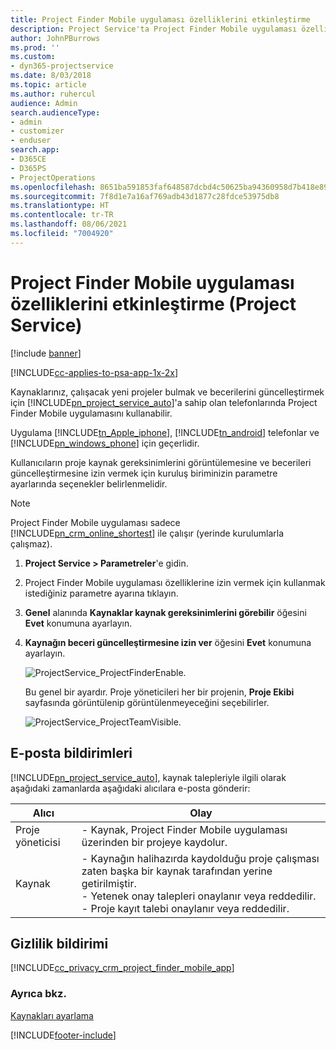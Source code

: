 ```yaml
---
title: Project Finder Mobile uygulaması özelliklerini etkinleştirme
description: Project Service'ta Project Finder Mobile uygulaması özelliklerini etkinleştirme
author: JohnPBurrows
ms.prod: ''
ms.custom:
- dyn365-projectservice
ms.date: 8/03/2018
ms.topic: article
ms.author: ruhercul
audience: Admin
search.audienceType:
- admin
- customizer
- enduser
search.app:
- D365CE
- D365PS
- ProjectOperations
ms.openlocfilehash: 8651ba591853faf648587dcbd4c50625ba94360958d7b418e89aa0bf09464a89
ms.sourcegitcommit: 7f8d1e7a16af769adb43d1877c28fdce53975db8
ms.translationtype: HT
ms.contentlocale: tr-TR
ms.lasthandoff: 08/06/2021
ms.locfileid: "7004920"
---
```

# <a name="enable-project-finder-mobile-app-features-project-service"></a>Project Finder Mobile uygulaması özelliklerini etkinleştirme (Project Service)

[!include [banner](../includes/psa-now-project-operations.md)]

[!INCLUDE[cc-applies-to-psa-app-1x-2x](../includes/cc-applies-to-psa-app-1x-2x.md)]

Kaynaklarınız, çalışacak yeni projeler bulmak ve becerilerini güncelleştirmek için [!INCLUDE[pn_project_service_auto](../includes/pn-project-service-auto.md)]'a sahip olan telefonlarında Project Finder Mobile uygulamasını kullanabilir.  
  
 Uygulama [!INCLUDE[tn_Apple_iphone](../includes/tn-apple-iphone.md)], [!INCLUDE[tn_android](../includes/tn-android.md)] telefonlar ve [!INCLUDE[pn_windows_phone](../includes/pn-windows-phone.md)] için geçerlidir.  
    
 Kullanıcıların proje kaynak gereksinimlerini görüntülemesine ve becerileri güncelleştirmesine izin vermek için kuruluş biriminizin parametre ayarlarında seçenekler belirlenmelidir.
  
> [!NOTE]
>  Project Finder Mobile uygulaması sadece [!INCLUDE[pn_crm_online_shortest](../includes/pn-crm-online-shortest.md)] ile çalışır (yerinde kurulumlarla çalışmaz).  
  
1. **Project Service > Parametreler**'e gidin.  
  
2. Project Finder Mobile uygulaması özelliklerine izin vermek için kullanmak istediğiniz parametre ayarına tıklayın.  
  
3. **Genel** alanında **Kaynaklar kaynak gereksinimlerini görebilir** öğesini **Evet** konumuna ayarlayın.  
  
4. **Kaynağın beceri güncelleştirmesine izin ver** öğesini **Evet** konumuna ayarlayın.  
  
   ![ProjectService_ProjectFinderEnable.](../psa/media/project-service-project-finder-enable.png "ProjectService_ProjectFinderEnable")  
  
   Bu genel bir ayardır. Proje yöneticileri her bir projenin, **Proje Ekibi** sayfasında görüntülenip görüntülenmeyeceğini seçebilirler.  
  
   ![ProjectService_ProjectTeamVisible.](../psa/media/project-service-project-team-visible.png "ProjectService_ProjectTeamVisible")  
  
## <a name="email-notifications"></a>E-posta bildirimleri  
 [!INCLUDE[pn_project_service_auto](../includes/pn-project-service-auto.md)], kaynak talepleriyle ilgili olarak aşağıdaki zamanlarda aşağıdaki alıcılara e-posta gönderir:  
  
|Alıcı|Olay|  
|---------------|-----------|  
|Proje yöneticisi|- Kaynak, Project Finder Mobile uygulaması üzerinden bir projeye kaydolur.|  
|Kaynak|- Kaynağın halihazırda kaydolduğu proje çalışması zaten başka bir kaynak tarafından yerine getirilmiştir.<br />- Yetenek onay talepleri onaylanır veya reddedilir.<br />- Proje kayıt talebi onaylanır veya reddedilir.|  
  
## <a name="privacy-notice"></a>Gizlilik bildirimi  
 [!INCLUDE[cc_privacy_crm_project_finder_mobile_app](../includes/cc-privacy-crm-project-finder-mobile-app.md)]  
  
### <a name="see-also"></a>Ayrıca bkz.  
 [Kaynakları ayarlama](../psa/set-up-resources.md)


[!INCLUDE[footer-include](../includes/footer-banner.md)]